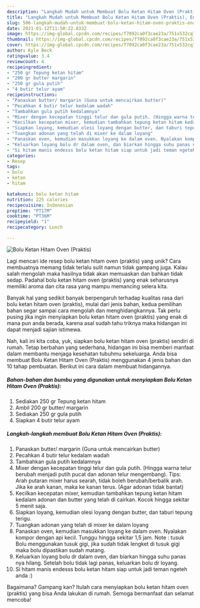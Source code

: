 ```yaml
---
description: "Langkah Mudah untuk Membuat Bolu Ketan Hitam Oven (Praktis), Enak"
title: "Langkah Mudah untuk Membuat Bolu Ketan Hitam Oven (Praktis), Enak"
slug: 506-langkah-mudah-untuk-membuat-bolu-ketan-hitam-oven-praktis-enak
date: 2021-01-12T11:50:22.833Z
image: https://img-global.cpcdn.com/recipes/f7092ca0f3cae23a/751x532cq70/bolu-ketan-hitam-oven-praktis-foto-resep-utama.jpg
thumbnail: https://img-global.cpcdn.com/recipes/f7092ca0f3cae23a/751x532cq70/bolu-ketan-hitam-oven-praktis-foto-resep-utama.jpg
cover: https://img-global.cpcdn.com/recipes/f7092ca0f3cae23a/751x532cq70/bolu-ketan-hitam-oven-praktis-foto-resep-utama.jpg
author: Kyle Beck
ratingvalue: 3.4
reviewcount: 4
recipeingredient:
- "250 gr Tepung ketan hitam"
- "200 gr butter margarin"
- "250 gr gula putih"
- "4 butir telur ayam"
recipeinstructions:
- "Panaskan butter/ margarin (Guna untuk mencairkan butter)"
- "Pecahkan 4 butir telur kedalam wadah"
- "Tambahkan gula putih kedalamnya"
- "Mixer dengan kecepatan tinggi telur dan gula putih. (Hingga warna telur berubah menjadi putih pucat dan adonan telur mengembang). Tips: Arah putaran mixer harus searah, tidak boleh berubah/berbalik arah. Jika ke arah kanan, maka ke kanan terus. (Agar adonan tidak bantat)"
- "Kecilkan kecepatan mixer, kemudian tambahkan tepung ketan hitam kedalam adonan dan butter yang telah di cairkan. Kocok hingga sekitar 5 menit saja."
- "Siapkan loyang, kemudian olesi loyang dengan butter, dan taburi tepung terigu."
- "Tuangkan adonan yang telah di mixer ke dalam loyang"
- "Panaskan oven, kemudian masukkan loyang ke dalam oven. Nyalakan kompor dengan api kecil. Tunggu hingga sekitar 1,5 jam. Note : tusuk Bolu menggunakan tusuk gigi, jika sudah tidak lengket di tusuk gigi maka bolu dipastikan sudah matang."
- "Keluarkan loyang bolu dr dalam oven, dan biarkan hingga suhu panas nya hilang. Setelah bolu tidak lagi panas, keluarkan bolu dr loyang."
- "Si hitam manis endesss bolu ketan hitam siap untuk jadi teman ngeteh anda :)"
categories:
- Resep
tags:
- bolu
- ketan
- hitam

katakunci: bolu ketan hitam 
nutrition: 225 calories
recipecuisine: Indonesian
preptime: "PT17M"
cooktime: "PT36M"
recipeyield: "1"
recipecategory: Lunch

---
```



![Bolu Ketan Hitam Oven (Praktis)](https://img-global.cpcdn.com/recipes/f7092ca0f3cae23a/751x532cq70/bolu-ketan-hitam-oven-praktis-foto-resep-utama.jpg)

Lagi mencari ide resep bolu ketan hitam oven (praktis) yang unik? Cara membuatnya memang tidak terlalu sulit namun tidak gampang juga. Kalau salah mengolah maka hasilnya tidak akan memuaskan dan bahkan tidak sedap. Padahal bolu ketan hitam oven (praktis) yang enak seharusnya memiliki aroma dan cita rasa yang mampu memancing selera kita.



Banyak hal yang sedikit banyak berpengaruh terhadap kualitas rasa dari bolu ketan hitam oven (praktis), mulai dari jenis bahan, kedua pemilihan bahan segar sampai cara mengolah dan menghidangkannya. Tak perlu pusing jika ingin menyiapkan bolu ketan hitam oven (praktis) yang enak di mana pun anda berada, karena asal sudah tahu triknya maka hidangan ini dapat menjadi sajian istimewa.


Nah, kali ini kita coba, yuk, siapkan bolu ketan hitam oven (praktis) sendiri di rumah. Tetap berbahan yang sederhana, hidangan ini bisa memberi manfaat dalam membantu menjaga kesehatan tubuhmu sekeluarga. Anda bisa membuat Bolu Ketan Hitam Oven (Praktis) menggunakan 4 jenis bahan dan 10 tahap pembuatan. Berikut ini cara dalam membuat hidangannya.

<!--inarticleads1-->

##### Bahan-bahan dan bumbu yang digunakan untuk menyiapkan Bolu Ketan Hitam Oven (Praktis):

1. Sediakan 250 gr Tepung ketan hitam
1. Ambil 200 gr butter/ margarin
1. Sediakan 250 gr gula putih
1. Siapkan 4 butir telur ayam




<!--inarticleads2-->

##### Langkah-langkah membuat Bolu Ketan Hitam Oven (Praktis):

1. Panaskan butter/ margarin (Guna untuk mencairkan butter)
1. Pecahkan 4 butir telur kedalam wadah
1. Tambahkan gula putih kedalamnya
1. Mixer dengan kecepatan tinggi telur dan gula putih. (Hingga warna telur berubah menjadi putih pucat dan adonan telur mengembang). Tips: Arah putaran mixer harus searah, tidak boleh berubah/berbalik arah. Jika ke arah kanan, maka ke kanan terus. (Agar adonan tidak bantat)
1. Kecilkan kecepatan mixer, kemudian tambahkan tepung ketan hitam kedalam adonan dan butter yang telah di cairkan. Kocok hingga sekitar 5 menit saja.
1. Siapkan loyang, kemudian olesi loyang dengan butter, dan taburi tepung terigu.
1. Tuangkan adonan yang telah di mixer ke dalam loyang
1. Panaskan oven, kemudian masukkan loyang ke dalam oven. Nyalakan kompor dengan api kecil. Tunggu hingga sekitar 1,5 jam. Note : tusuk Bolu menggunakan tusuk gigi, jika sudah tidak lengket di tusuk gigi maka bolu dipastikan sudah matang.
1. Keluarkan loyang bolu dr dalam oven, dan biarkan hingga suhu panas nya hilang. Setelah bolu tidak lagi panas, keluarkan bolu dr loyang.
1. Si hitam manis endesss bolu ketan hitam siap untuk jadi teman ngeteh anda :)




Bagaimana? Gampang kan? Itulah cara menyiapkan bolu ketan hitam oven (praktis) yang bisa Anda lakukan di rumah. Semoga bermanfaat dan selamat mencoba!
